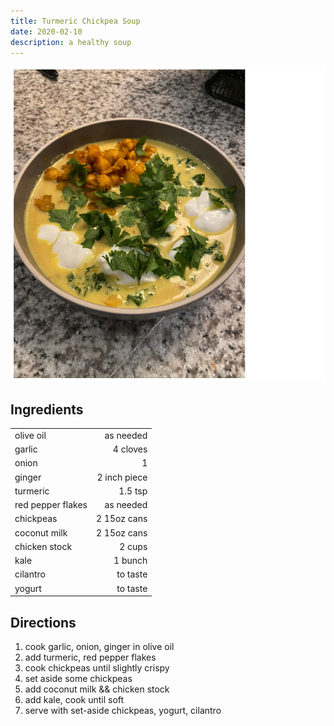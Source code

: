 ```yaml
---
title: Turmeric Chickpea Soup
date: 2020-02-10
description: a healthy soup
---
```


![soup](./canvas.png)

## Ingredients

| | |
|---|---:|
olive oil | as needed
garlic | 4 cloves
onion | 1
ginger | 2 inch piece
turmeric | 1.5 tsp
red pepper flakes | as needed
chickpeas | 2 15oz cans
coconut milk | 2 15oz cans
chicken stock | 2 cups
kale | 1 bunch
cilantro | to taste
yogurt | to taste

## Directions

1. cook garlic, onion, ginger in olive oil
2. add turmeric, red pepper flakes
3. cook chickpeas until slightly crispy
3. set aside some chickpeas
4. add coconut milk && chicken stock
5. add kale, cook until soft
6. serve with set-aside chickpeas, yogurt, cilantro
